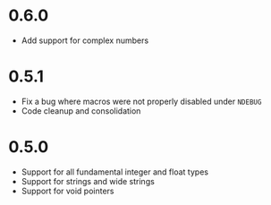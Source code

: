 # 0.6.0
* Add support for complex numbers

# 0.5.1
* Fix a bug where macros were not properly disabled under `NDEBUG`
* Code cleanup and consolidation

# 0.5.0
* Support for all fundamental integer and float types
* Support for strings and wide strings
* Support for void pointers
